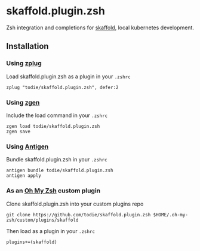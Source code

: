 # skaffold.plugin.zsh

Zsh integration and completions for [skaffold](https://skaffold.dev), local kubernetes development.

## Installation

### Using [zplug](https://github.com/zplug/zplug)
Load skaffold.plugin.zsh as a plugin in your `.zshrc`

```shell
zplug "todie/skaffold.plugin.zsh", defer:2

```
### Using [zgen](https://github.com/tarjoilija/zgen)

Include the load command in your `.zshrc`

```shell
zgen load todie/skaffold.plugin.zsh
zgen save
```

### Using [Antigen](https://github.com/zsh-users/antigen)

Bundle skaffold.plugin.zsh in your `.zshrc`

```shell
antigen bundle todie/skaffold.plugin.zsh
antigen apply
```

### As an [Oh My Zsh](https://github.com/robbyrussell/oh-my-zsh) custom plugin

Clone skaffold.plugin.zsh into your custom plugins repo

```shell
git clone https://github.com/todie/skaffold.plugin.zsh $HOME/.oh-my-zsh/custom/plugins/skaffold
```
Then load as a plugin in your `.zshrc`

```shell
plugins+=(skaffold)
```
